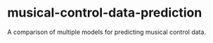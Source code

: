 # musical-control-data-prediction
A comparison of multiple models for predicting musical control data.
